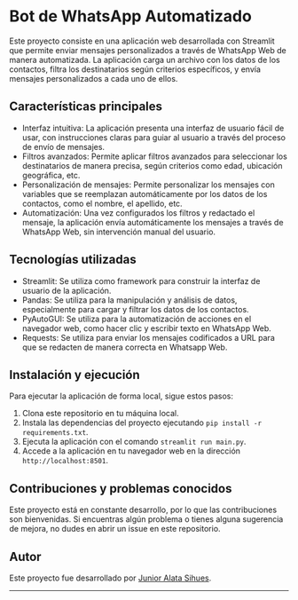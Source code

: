 # Bot de WhatsApp Automatizado 

Este proyecto consiste en una aplicación web desarrollada con Streamlit que permite enviar mensajes personalizados a través de WhatsApp Web de manera automatizada. La aplicación carga un archivo con los datos de los contactos, filtra los destinatarios según criterios específicos, y envía mensajes personalizados a cada uno de ellos.

## Características principales

- Interfaz intuitiva: La aplicación presenta una interfaz de usuario fácil de usar, con instrucciones claras para guiar al usuario a través del proceso de envío de mensajes.
- Filtros avanzados: Permite aplicar filtros avanzados para seleccionar los destinatarios de manera precisa, según criterios como edad, ubicación geográfica, etc.
- Personalización de mensajes: Permite personalizar los mensajes con variables que se reemplazan automáticamente por los datos de los contactos, como el nombre, el apellido, etc.
- Automatización: Una vez configurados los filtros y redactado el mensaje, la aplicación envía automáticamente los mensajes a través de WhatsApp Web, sin intervención manual del usuario.

## Tecnologías utilizadas

- Streamlit: Se utiliza como framework para construir la interfaz de usuario de la aplicación.
- Pandas: Se utiliza para la manipulación y análisis de datos, especialmente para cargar y filtrar los datos de los contactos.
- PyAutoGUI: Se utiliza para la automatización de acciones en el navegador web, como hacer clic y escribir texto en WhatsApp Web.
- Requests: Se utiliza para enviar los mensajes codificados a URL para que se redacten de manera correcta en Whatsapp Web.

## Instalación y ejecución

Para ejecutar la aplicación de forma local, sigue estos pasos:

1. Clona este repositorio en tu máquina local.
2. Instala las dependencias del proyecto ejecutando `pip install -r requirements.txt`.
3. Ejecuta la aplicación con el comando `streamlit run main.py`.
4. Accede a la aplicación en tu navegador web en la dirección `http://localhost:8501`.

## Contribuciones y problemas conocidos

Este proyecto está en constante desarrollo, por lo que las contribuciones son bienvenidas. Si encuentras algún problema o tienes alguna sugerencia de mejora, no dudes en abrir un issue en este repositorio.

## Autor

Este proyecto fue desarrollado por [Junior Alata Sihues](https://github.com/Aoijunior).

---